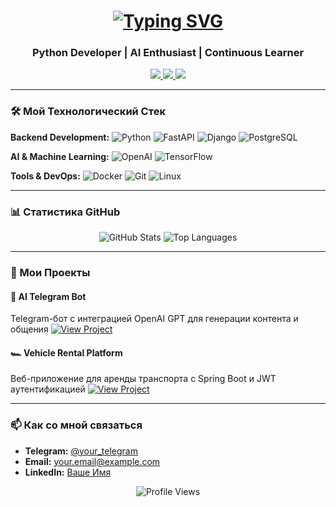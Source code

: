 <h1 align="center"> 
  <a href="https://git.io/typing-svg">
    <img src="https://readme-typing-svg.herokuapp.com?font=Fira+Code&pause=1000&color=FF7F50&center=true&vCenter=true&width=435&lines=Hi there+,+ I'm+Viktoryia+👋;Python+Разработчик;Люблю+AI+и+Автоматизацию;Открыта+к+сотрудничеству!" alt="Typing SVG" />
  </a>
</h1>

<h3 align="center">Python Developer | AI Enthusiast | Continuous Learner</h3>

<p align="center">
  <a href="https://t.me/your_telegram">
    <img src="https://img.shields.io/badge/Telegram-2CA5E0?style=for-the-badge&logo=telegram&logoColor=white">
  </a>
  <a href="mailto:your.email@example.com">
    <img src="https://img.shields.io/badge/Gmail-D14836?style=for-the-badge&logo=gmail&logoColor=white">
  </a>
  <a href="https://linkedin.com/in/your-profile">
    <img src="https://img.shields.io/badge/LinkedIn-0077B5?style=for-the-badge&logo=linkedin&logoColor=white">
  </a>
</p>

---

### 🛠️ Мой Технологический Стек

**Backend Development:**
![Python](https://img.shields.io/badge/Python-3776AB?style=for-the-badge&logo=python&logoColor=white)
![FastAPI](https://img.shields.io/badge/FastAPI-005571?style=for-the-badge&logo=fastapi)
![Django](https://img.shields.io/badge/Django-092E20?style=for-the-badge&logo=django&logoColor=white)
![PostgreSQL](https://img.shields.io/badge/PostgreSQL-316192?style=for-the-badge&logo=postgresql&logoColor=white)

**AI & Machine Learning:**
![OpenAI](https://img.shields.io/badge/OpenAI-412991?style=for-the-badge&logo=openai&logoColor=white)
![TensorFlow](https://img.shields.io/badge/TensorFlow-FF6F00?style=for-the-badge&logo=tensorflow&logoColor=white)

**Tools & DevOps:**
![Docker](https://img.shields.io/badge/Docker-2CA5E0?style=for-the-badge&logo=docker&logoColor=white)
![Git](https://img.shields.io/badge/Git-F05032?style=for-the-badge&logo=git&logoColor=white)
![Linux](https://img.shields.io/badge/Linux-FCC624?style=for-the-badge&logo=linux&logoColor=black)

---

### 📊 Статистика GitHub

<p align="center">
  <img src="https://github-readme-stats.vercel.app/api?username=yourusername&show_icons=true&theme=radical" alt="GitHub Stats" />
  <img src="https://github-readme-stats.vercel.app/api/top-langs/?username=yourusername&layout=compact&theme=radical" alt="Top Languages" />
</p>

---

### 🎯 Мои Проекты

#### 🤖 AI Telegram Bot
Telegram-бот с интеграцией OpenAI GPT для генерации контента и общения
[![View Project](https://img.shields.io/badge/View-Project-blue?style=for-the-badge)](https://github.com/yourusername/ai-telegram-bot)

#### 🏎️ Vehicle Rental Platform
Веб-приложение для аренды транспорта с Spring Boot и JWT аутентификацией
[![View Project](https://img.shields.io/badge/View-Project-green?style=for-the-badge)](https://github.com/yourusername/vehicle-rental)

---

### 📫 Как со мной связаться

- **Telegram:** [@your_telegram](https://t.me/your_telegram)
- **Email:** your.email@example.com
- **LinkedIn:** [Ваше Имя](https://linkedin.com/in/your-profile)

<p align="center">
  <img src="https://komarev.com/ghpvc/?username=yourusername&style=flat-square&color=blue" alt="Profile Views"/>
</p>
